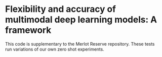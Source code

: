 # Flexibility and accuracy of multimodal deep learning models: A framework
This code is supplementary to the Merlot Reserve repository. These tests run variations of our own zero shot experiments. 
